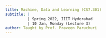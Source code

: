 ```yaml
---
title: Machine, Data and Learning (CS7.301)
subtitle: |
          | Spring 2022, IIIT Hyderabad
          | 10 Jan, Monday (Lecture 3)
author: Taught by Prof. Praveen Paruchuri
---
```

